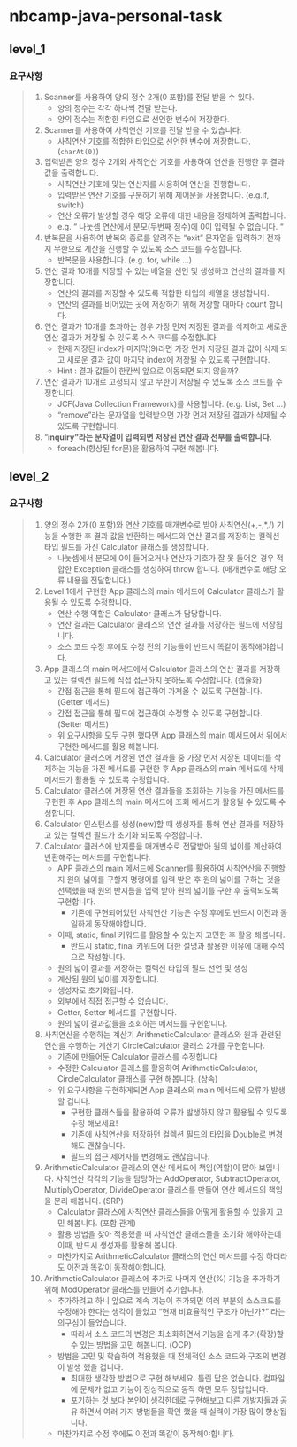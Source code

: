 # nbcamp-java-personal-task

## level_1

### 요구사항
> 1. Scanner를 사용하여 양의 정수 2개(0 포함)를 전달 받을 수 있다.
>    - 양의 정수는 각각 하나씩 전달 받는다.
>    - 양의 정수는 적합한 타입으로 선언한 변수에 저장한다.
> 2. Scanner를 사용하여 사칙연산 기호를 전달 받을 수 있습니다.
>    - 사칙연산 기호를 적합한 타입으로 선언한 변수에 저장합니다. (`charAt(0)`)
> 3. 입력받은 양의 정수 2개와 사칙연산 기호를 사용하여 연산을 진행한 후 결과값을 출력합니다.
>    - 사칙연산 기호에 맞는 연산자를 사용하여 연산을 진행합니다.
>    - 입력받은 연산 기호를 구분하기 위해 제어문을 사용합니다. (e.g.if, switch)
>    - 연산 오류가 발생할 경우 해당 오류에 대한 내용을 정제하여 출력합니다.
>    - e.g. “ 나눗셈 연산에서 분모(두번째 정수)에 0이 입력될 수 없습니다. “
> 4. 반복문을 사용하여 반복의 종료를 알려주는 “exit” 문자열을 입력하기 전까지 무한으로 계산을 진행할 수 있도록 소스 코드를 수정합니다.
>    - 반복문을 사용합니다. (e.g. for, while …)
> 5. 연산 결과 10개를 저장할 수 있는 배열을 선언 및 생성하고 연산의 결과를 저장합니다.
>    - 연산의 결과를 저장할 수 있도록 적합한 타입의 배열을 생성합니다.
>    - 연산의 결과를 비어있는 곳에 저장하기 위해 저장할 때마다 count 합니다.
> 6. 연산 결과가 10개를 초과하는 경우 가장 먼저 저장된 결과를 삭제하고 새로운 연산 결과가 저장될 수 있도록 소스 코드를 수정합니다.
>    - 현재 저장된 index가 마지막(9)라면 가장 먼저 저장된 결과 값이 삭제 되고 새로운 결과 값이 마지막 index에 저장될 수 있도록 구현합니다.
>    - Hint : 결과 값들이 한칸씩 앞으로 이동되면 되지 않을까?
> 7. 연산 결과가 10개로 고정되지 않고 무한이 저장될 수 있도록 소스 코드를 수정합니다.
>    - JCF(Java Collection Framework)를 사용합니다. (e.g. List, Set …)
>    - “remove”라는 문자열을 입력받으면 가장 먼저 저장된 결과가 삭제될 수 있도록 구현합니다.
> 8. “**inquiry”라는 문자열이 입력되면 저장된 연산 결과 전부를 출력합니다.**
>    - foreach(향상된 for문)을 활용하여 구현 해봅니다.

## level_2

### 요구사항
> 1. 양의 정수 2개(0 포함)와 연산 기호를 매개변수로 받아 사칙연산(+,-,*,/) 기능을 수행한 후 결과 값을 반환하는 메서드와 연산 결과를 저장하는 컬렉션 타입 필드를 가진 Calculator 클래스를 생성합니다.
>    - 나눗셈에서 분모에 0이 들어오거나 연산자 기호가 잘 못 들어온 경우 적합한 Exception 클래스를 생성하여 throw 합니다. (매개변수로 해당 오류 내용을 전달합니다.)
> 2. Level 1에서 구현한 App 클래스의 main 메서드에 Calculator 클래스가 활용될 수 있도록 수정합니다.
>    - 연산 수행 역할은 Calculator 클래스가 담당합니다.
>    - 연산 결과는 Calculator 클래스의 연산 결과를 저장하는 필드에 저장됩니다.
>    - 소스 코드 수정 후에도 수정 전의 기능들이 반드시 똑같이 동작해야합니다.
> 3. App 클래스의 main 메서드에서 Calculator 클래스의 연산 결과를 저장하고 있는 컬렉션 필드에 직접 접근하지 못하도록 수정합니다. (캡슐화)
>    - 간접 접근을 통해 필드에 접근하여 가져올 수 있도록 구현합니다. (Getter 메서드)
>    - 간접 접근을 통해 필드에 접근하여 수정할 수 있도록 구현합니다. (Setter 메서드)
>    - 위 요구사항을 모두 구현 했다면 App 클래스의 main 메서드에서 위에서 구현한 메서드를 활용 해봅니다.
> 4. Calculator 클래스에 저장된 연산 결과들 중  가장 먼저 저장된 데이터를 삭제하는 기능을 가진 메서드를 구현한 후 App 클래스의 main 메서드에 삭제 메서드가 활용될 수 있도록 수정합니다.
> 5. Calculator 클래스에 저장된 연산 결과들을 조회하는 기능을 가진 메서드를 구현한 후 App 클래스의 main 메서드에 조회 메서드가 활용될 수 있도록 수정합니다.
> 6. Calculator 인스턴스를 생성(new)할 때 생성자를 통해 연산 결과를 저장하고 있는 컬렉션 필드가 초기화 되도록 수정합니다.
> 7. Calculator 클래스에 반지름을 매개변수로 전달받아 원의 넓이를 계산하여 반환해주는 메서드를 구현합니다.
>    - APP 클래스의 main 메서드에 Scanner를 활용하여 사칙연산을 진행할지 원의 넓이를 구할지 명령어를 입력 받은 후 원의 넓이를 구하는 것을 선택했을 때 원의 반지름을 입력 받아 원의 넓이를 구한 후 출력되도록 구현합니다.
>      - 기존에 구현되어있던 사칙연산 기능은 수정 후에도 반드시 이전과 동일하게 동작해야합니다.
>    - 이때, static, final 키워드를 활용할 수 있는지 고민한 후 활용 해봅니다.
>      - 반드시 static, final 키워드에 대한 설명과 활용한 이유에 대해 주석으로 작성합니다.
>    - 원의 넓이 결과를 저장하는 컬렉션 타입의 필드 선언 및 생성
>    - 계산된 원의 넓이를 저장합니다.
>    - 생성자로 초기화됩니다.
>    - 외부에서 직접 접근할 수 없습니다.
>    - Getter, Setter 메서드를 구현합니다.
>    - 원의 넓이 결과값들을 조회하는 메서드를 구현합니다.
> 8. 사칙연산을 수행하는 계산기 ArithmeticCalculator 클래스와 원과 관련된 연산을 수행하는 계산기 CircleCalculator 클래스 2개를 구현합니다.
>    - 기존에 만들어둔 Calculator 클래스를 수정합니다
>    - 수정한 Calculator 클래스를 활용하여 ArithmeticCalculator, CircleCalculator 클래스를 구현 해봅니다. (상속)
>    - 위 요구사항을 구현하게되면 App 클래스의 main 메서드에 오류가 발생할 겁니다.
>      - 구현한 클래스들을 활용하여 오류가 발생하지 않고 활용될 수 있도록 수정 해보세요!
>      - 기존에 사칙연산을 저장하던 컬렉션 필드의 타입을 Double로 변경해도 괜찮습니다.
>      - 필드의 접근 제어자를 변경해도 괜찮습니다.
> 9. ArithmeticCalculator 클래스의 연산 메서드에 책임(역할)이 많아 보입니다. 사칙연산 각각의 기능을 담당하는 AddOperator, SubtractOperator, MultiplyOperator, DivideOperator 클래스를 만들어 연산 메서드의 책임을 분리 해봅니다. (SRP)
>    - Calculator 클래스에 사칙연산 클래스들을 어떻게 활용할 수 있을지 고민 해봅니다. (포함 관계)
>    - 활용 방법을 찾아 적용했을 때 사칙연산 클래스들을 초기화 해야하는데 이때, 반드시 생성자를 활용해 봅니다.
>    - 마찬가지로 ArithmeticCalculator 클래스의 연산 메서드를 수정 하더라도 이전과 똑같이 동작해야합니다.
> 10. ArithmeticCalculator 클래스에 추가로 나머지 연산(%) 기능을 추가하기 위해 ModOperator 클래스를 만들어 추가합니다.
>     - 추가하려고 하니 앞으로 계속 기능이 추가되면 여러 부분의 소스코드를 수정해야 한다는 생각이 들었고 “현재 비효율적인 구조가 아닌가?” 라는 의구심이 들었습니다.
>       - 따라서 소스 코드의 변경은 최소화하면서 기능을 쉽게 추가(확장)할 수 있는 방법을 고민 해봅니다. (OCP)
>     - 방법을 고민 및 학습하여 적용했을 때 전체적인 소스 코드와 구조의 변경이 발생 했을 겁니다.
>       - 최대한 생각한 방법으로 구현 해보세요. 틀린 답은 없습니다. 컴파일에 문제가 없고 기능이 정상적으로 동작 하면 모두 정답입니다.
>       - 포기하는 것 보다 본인이 생각한데로 구현해보고 다른 개발자들과 공유 하면서 여러 가지 방법들을 확인 했을 때 실력이 가장 많이 향상됩니다.
>     - 마찬가지로 수정 후에도 이전과 똑같이 동작해야합니다.